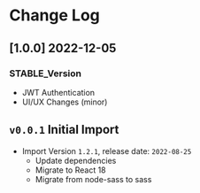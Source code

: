 # Change Log

## [1.0.0] 2022-12-05
### STABLE_Version

- JWT Authentication
- UI/UX Changes (minor)

## `v0.0.1` Initial Import

- Import Version `1.2.1`, release date: `2022-08-25`
    - Update dependencies
    - Migrate to React 18
    - Migrate from node-sass to sass
